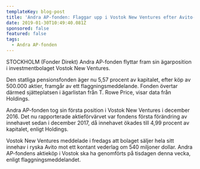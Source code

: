 ```yaml
---
templateKey: blog-post
title: 'Andra AP-fonden: Flaggar upp i Vostok New Ventures efter Avito-försäljning'
date: 2019-01-30T10:49:40.081Z
sponsored: false
featured: false
tags:
  - Andra AP-fonden
---
```

STOCKHOLM (Fonder Direkt) Andra AP-fonden flyttar fram sin ägarposition i investmentbolaget Vostok New Ventures.

Den statliga pensionsfonden äger nu 5,57 procent av kapitalet, efter köp av 500.000 aktier, framgår av ett flaggningsmeddelande. Fonden övertar därmed sjätteplatsen i ägarlistan från T. Rowe Price, visar data från Holdings.

Andra AP-fonden tog sin första position i Vostok New Ventures i december 2016. Det nu rapporterade aktieförvärvet var fondens första förändring av innehavet sedan i december 2017, då innehavet ökades till 4,99 procent av kapitalet, enligt Holdings.

Vostok New Ventures meddelade i fredags att bolaget säljer hela sitt innehav i ryska Avito mot ett kontant vederlag om 540 miljoner dollar. Andra AP-fondens aktieköp i Vostok ska ha genomförts på tisdagen denna vecka, enligt flaggningsmeddelandet.
